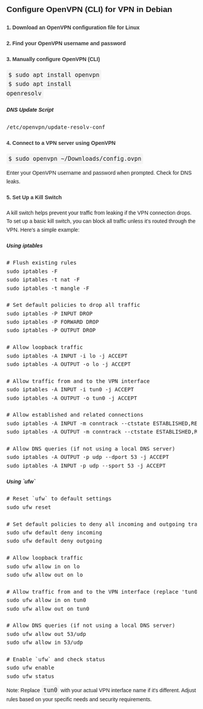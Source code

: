 <!DOCTYPE html>
<html lang="en">
<head>
  <meta charset="UTF-8">
  <meta name="viewport" content="width=device-width, initial-scale=1.0">
<title>Configure OpenVPN (CLI) for VPN in Debian</title>
<style>
    body {
      font-family: Arial, sans-serif;
      line-height: 1.6;
      margin: 20px;
    }
    h3, h4 {
      color: #333;
    }
    code {
      background: #f4f4f4;
      padding: 5px;
      border-radius: 4px;
      font-size: 1.1em;
    }
    ul {
      margin: 10px 0;
    }
    li {
      margin: 5px 0;
    }
</style>
</head>
<body>
  
  <h2>Configure OpenVPN (CLI) for VPN in Debian</h2>

  <h4>1. Download an OpenVPN configuration file for Linux</h4>

  <h4>2. Find your OpenVPN username and password</h4>

  <h4>3. Manually configure OpenVPN (CLI)</h4>

  <code>$ sudo apt install openvpn</code>
  <br>
  <code>$ sudo apt install openresolv</code>

  <h5>DNS Update Script</h5>
  <pre>/etc/openvpn/update-resolv-conf</pre>

  <h4>4. Connect to a VPN server using OpenVPN</h4>
  <code>$ sudo openvpn ~/Downloads/config.ovpn</code>
  <p>Enter your OpenVPN username and password when prompted. Check for DNS
    leaks.</p>

  <h4>5. Set Up a Kill Switch</h4>
  <p>A kill switch helps prevent your traffic from leaking if the VPN connection
    drops. To set up a basic kill switch, you can block all traffic unless
    it's routed through the VPN. Here's a simple example:</p>

  <h5>Using iptables</h5>

<pre>
# Flush existing rules
sudo iptables -F
sudo iptables -t nat -F
sudo iptables -t mangle -F

# Set default policies to drop all traffic
sudo iptables -P INPUT DROP
sudo iptables -P FORWARD DROP
sudo iptables -P OUTPUT DROP

# Allow loopback traffic
sudo iptables -A INPUT -i lo -j ACCEPT
sudo iptables -A OUTPUT -o lo -j ACCEPT

# Allow traffic from and to the VPN interface
sudo iptables -A INPUT -i tun0 -j ACCEPT
sudo iptables -A OUTPUT -o tun0 -j ACCEPT

# Allow established and related connections
sudo iptables -A INPUT -m conntrack --ctstate ESTABLISHED,RELATED -j ACCEPT
sudo iptables -A OUTPUT -m conntrack --ctstate ESTABLISHED,RELATED -j ACCEPT

# Allow DNS queries (if not using a local DNS server)
sudo iptables -A OUTPUT -p udp --dport 53 -j ACCEPT
sudo iptables -A INPUT -p udp --sport 53 -j ACCEPT
</pre>

  <h5>Using `ufw`</h5>

<pre>
# Reset `ufw` to default settings
sudo ufw reset

# Set default policies to deny all incoming and outgoing traffic
sudo ufw default deny incoming
sudo ufw default deny outgoing

# Allow loopback traffic
sudo ufw allow in on lo
sudo ufw allow out on lo

# Allow traffic from and to the VPN interface (replace 'tun0' with your VPN interface)
sudo ufw allow in on tun0
sudo ufw allow out on tun0

# Allow DNS queries (if not using a local DNS server)
sudo ufw allow out 53/udp
sudo ufw allow in 53/udp

# Enable `ufw` and check status
sudo ufw enable
sudo ufw status
</pre>

  <p>Note: Replace <code>tun0</code> with your actual VPN interface name if
    it's different. Adjust rules based on your specific needs and security
    requirements.</p>

</body>
</html>